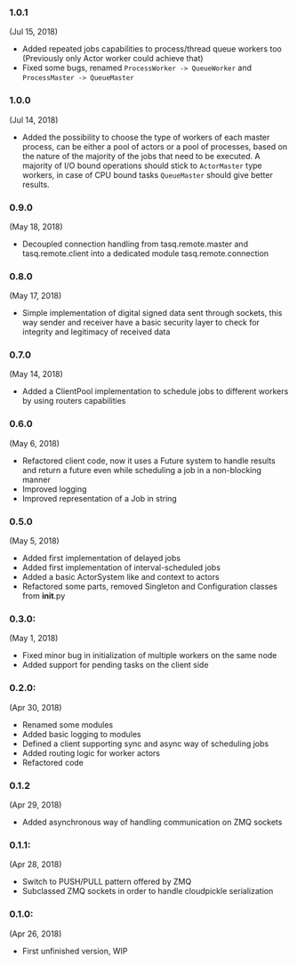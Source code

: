 ### 1.0.1
(Jul 15, 2018)

- Added repeated jobs capabilities to process/thread queue workers too (Previously only Actor
    worker could achieve that)
- Fixed some bugs, renamed `ProcessWorker -> QueueWorker` and `ProcessMaster -> QueueMaster`

### 1.0.0
(Jul 14, 2018)

- Added the possibility to choose the type of workers of each master process, can be either a pool
  of actors or a pool of processes, based on the nature of the majority of the jobs that need to be
  executed. A majority of I/O bound operations should stick to `ActorMaster` type workers, in case
  of CPU bound tasks `QueueMaster` should give better results.

### 0.9.0
(May 18, 2018)

- Decoupled connection handling from tasq.remote.master and tasq.remote.client into a dedicated
  module tasq.remote.connection

### 0.8.0
(May 17, 2018)

- Simple implementation of digital signed data sent through sockets, this way sender and receiver
  have a basic security layer to check for integrity and legitimacy of received data

### 0.7.0
(May 14, 2018)

- Added a ClientPool implementation to schedule jobs to different workers by using routers
  capabilities

### 0.6.0
(May 6, 2018)

- Refactored client code, now it uses a Future system to handle results and return a future even
  while scheduling a job in a non-blocking manner
- Improved logging
- Improved representation of a Job in string

### 0.5.0
(May 5, 2018)

- Added first implementation of delayed jobs
- Added first implementation of interval-scheduled jobs
- Added a basic ActorSystem like and context to actors
- Refactored some parts, removed Singleton and Configuration classes from __init__.py

### 0.3.0:
(May 1, 2018)

- Fixed minor bug in initialization of multiple workers on the same node
- Added support for pending tasks on the client side

### 0.2.0:
(Apr 30, 2018)

- Renamed some modules
- Added basic logging to modules
- Defined a client supporting sync and async way of scheduling jobs
- Added routing logic for worker actors
- Refactored code

### 0.1.2
(Apr 29, 2018)

- Added asynchronous way of handling communication on ZMQ sockets

### 0.1.1:
(Apr 28, 2018)

- Switch to PUSH/PULL pattern offered by ZMQ
- Subclassed ZMQ sockets in order to handle cloudpickle serialization

### 0.1.0:

(Apr 26, 2018)

- First unfinished version, WIP
